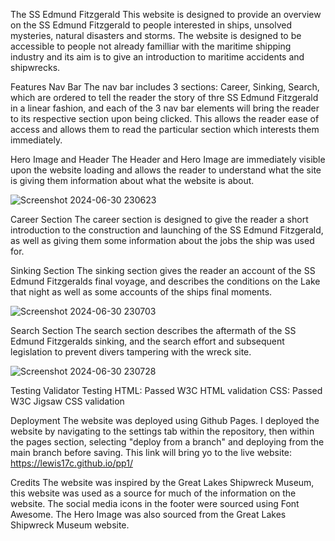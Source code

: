 The SS Edmund Fitzgerald
This website is designed to provide an overview on the SS Edmund Fitzgerald to people interested in ships, unsolved mysteries, natural disasters and storms. The website is designed to be accessible to people not already familliar with the maritime shipping industry and its aim is to give an introduction to maritime accidents and shipwrecks. 

Features
Nav Bar
The nav bar includes 3 sections: Career, Sinking, Search, which are ordered to tell the reader the story of thre SS Edmund Fitzgerald in a linear fashion, and each of the 3 nav bar elements will bring the reader to its respective section upon being clicked. This allows the reader ease of access and allows them to read the particular section which interests them immediately.

Hero Image and Header
The Header and Hero Image are immediately visible upon the website loading and allows the reader to understand what the site is giving them information about what the website is about.

![Screenshot 2024-06-30 230623](https://github.com/Lewis17C/pp1/assets/141966350/52c47f33-aa15-45fc-9dac-bb0dda961e68)

Career Section
The career section is designed to give the reader a short introduction to the construction and launching of the SS Edmund Fitzgerald, as well as giving them some information about the jobs the ship was used for.

Sinking Section
The sinking section gives the reader an account of the SS Edmund Fitzgeralds final voyage, and describes the conditions on the Lake that night as well as some accounts of the ships final moments.

![Screenshot 2024-06-30 230703](https://github.com/Lewis17C/pp1/assets/141966350/b56eaa0e-f4dc-4ec5-9b57-bd395f1169bd)

Search Section
The search section describes the aftermath of the SS Edmund Fitzgeralds sinking, and the search effort and subsequent legislation to prevent divers tampering with the wreck site.

![Screenshot 2024-06-30 230728](https://github.com/Lewis17C/pp1/assets/141966350/4a0a2e97-ecdd-498d-a7c8-978e9c3e4099)

Testing
Validator Testing
HTML: Passed W3C HTML validation
CSS: Passed W3C Jigsaw CSS validation

Deployment
The website was deployed using Github Pages. I deployed the website by navigating to the settings tab within the repository, then within the pages section, selecting "deploy from a branch" and deploying from the main branch before saving. This link will bring yo to the live website:  https://lewis17c.github.io/pp1/

Credits
The website was inspired by the Great Lakes Shipwreck  Museum, this website was used as a source for much of the information on the website.
The social media icons in the footer were sourced using Font Awesome.
The Hero Image was also sourced from the Great Lakes Shipwreck Museum website.


